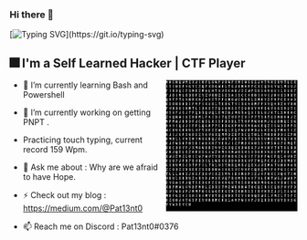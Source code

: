 ### Hi there 👋

[![Typing SVG](https://readme-typing-svg.herokuapp.com?font=Kanit&size=27&duration=3000&pause=600&color=630000&background=FFFFFF00&width=435&lines=What's+up+!+My+name+is+Pat13nt0.;Enjoy+your+stay+here.)](https://git.io/typing-svg)

   
## 🎆 I'm a Self Learned Hacker | CTF Player
<p1>

  <img height="230" width="230" align="right" src="https://github.com/Pat13nt0/Pat13nt0/blob/main/code.gif" > 
  
</p1>



* 🌱 I’m currently learning Bash and Powershell

* 🔭 I’m currently working on getting PNPT .

* Practicing touch typing, current record 159 Wpm.

* 💬 Ask me about : Why are we afraid to have Hope.

* ⚡ Check out my blog : https://medium.com/@Pat13nt0

* 📫 Reach me on Discord : Pat13nt0#0376

<!--
**Pat13nt0/Pat13nt0** is a ✨ _special_ ✨ repository because its `README.md` (this file) appears on your GitHub profile.

Here are some ideas to get you started:

- 🔭 I’m currently working on ...
- 🌱 I’m currently learning ...
- 👯 I’m looking to collaborate on ...
- 🤔 I’m looking for help with ...
- 💬 Ask me about ...
- 📫 How to reach me: ...
- 😄 Pronouns: ...
- ⚡ Fun fact: ...
-->
